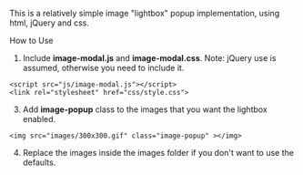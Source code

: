 This is a relatively simple image "lightbox" popup implementation, using html, jQuery and css.

How to Use
1. Include <b>image-modal.js</b> and <b>image-modal.css</b>. Note: jQuery use is assumed, otherwise you need to include it.
```
<script src="js/image-modal.js"></script>
<link rel="stylesheet" href="css/style.css">
```
3. Add <b>image-popup</b> class to the images that you want the lightbox enabled.
```
<img src="images/300x300.gif" class="image-popup" ></img>
```
4. Replace the images inside the images folder if you don't want to use the defaults.

